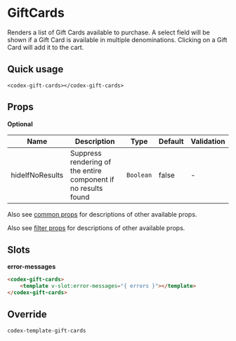 # GiftCards

Renders a list of Gift Cards available to purchase.  A select field will be shown if a Gift Card is available in multiple denominations.  Clicking on a Gift Card will add it  to the cart.

## Quick usage

```vue
<codex-gift-cards></codex-gift-cards>
```

## Props

**Optional**

| Name | Description                                                    | Type      | Default | Validation |
|------|----------------------------------------------------------------|-----------|---------|---------|
| hideIfNoResults | Suppress rendering of the entire component if no results found | `Boolean` | false   | - |

Also see [common props](./shared/CommonProps.md) for descriptions of other available props.

Also see [filter props](./shared/FilterProps.md) for descriptions of other available props.


## Slots

**error-messages**

```html
<codex-gift-cards>
	<template v-slot:error-messages="{ errors }"></template>
</codex-gift-cards>
```

## Override

`
codex-template-gift-cards
`
